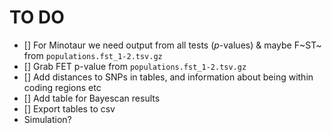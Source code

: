 # TO DO

- [] For Minotaur we need output from all tests ($p$-values) & maybe F~ST~ from `populations.fst_1-2.tsv.gz`
- [] Grab FET p-value from `populations.fst_1-2.tsv.gz`
- [] Add distances to SNPs in tables, and information about being within coding regions etc
- [] Add table for Bayescan results
- [] Export tables to csv
- Simulation?
